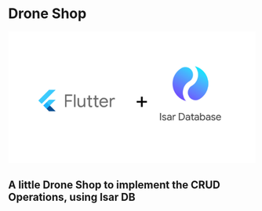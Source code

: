 # Drone Shop

![logo_flutter_&_isar](assets/isar_&_flutter_logo.png)

## A little Drone Shop to implement the CRUD Operations, using Isar DB

